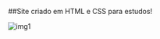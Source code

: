 ##Site criado em HTML e CSS para estudos!



![img1](https://user-images.githubusercontent.com/68913548/110193831-1b28be00-7e15-11eb-8f07-95d56e6bb6a1.png)
